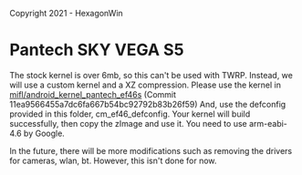 Copyright 2021 - HexagonWin

Pantech SKY VEGA S5
=============

The stock kernel is over 6mb, so this can't be used with TWRP.
Instead, we will use a custom kernel and a XZ compression.
Please use the kernel in [mifl/android_kernel_pantech_ef46s](https://github.com/mifl/android_kernel_pantech_ef46s)
(Commit 11ea9566455a7dc6fa667b54bc92792b83b26f59)
And, use the defconfig provided in this folder, cm_ef46_defconfig.
Your kernel will build successfully, then copy the zImage and use it.
You need to use arm-eabi-4.6 by Google.

In the future, there will be more modifications such as removing the drivers for cameras, wlan, bt. However, this isn't done for now.

